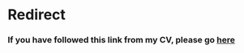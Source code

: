# Redirect

### If you have followed this link from my CV, please go [here](https://github.com/AKSJ/live-video-class)